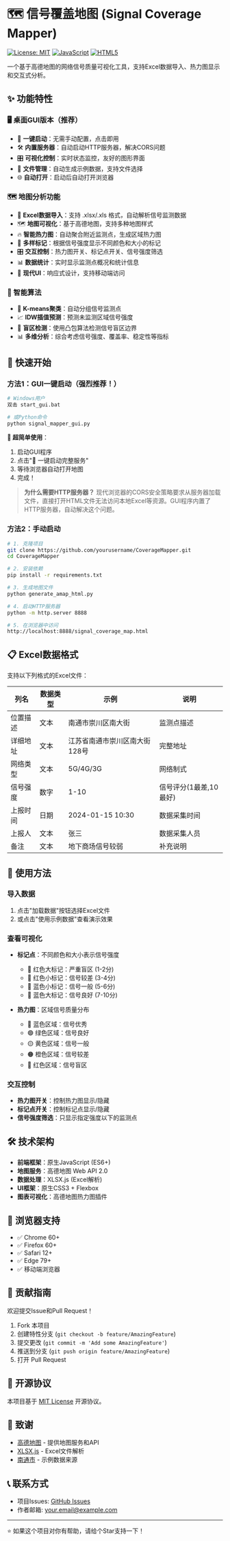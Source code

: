 # 🗺️ 信号覆盖地图 (Signal Coverage Mapper)

[![License: MIT](https://img.shields.io/badge/License-MIT-yellow.svg)](https://opensource.org/licenses/MIT)
[![JavaScript](https://img.shields.io/badge/JavaScript-ES6+-blue.svg)](https://developer.mozilla.org/en-US/docs/Web/JavaScript)
[![HTML5](https://img.shields.io/badge/HTML5-E34F26?logo=html5&logoColor=white)](https://html.spec.whatwg.org/)

一个基于高德地图的网络信号质量可视化工具，支持Excel数据导入、热力图显示和交互式分析。

## ✨ 功能特性

### 🖥️ 桌面GUI版本（推荐）
- 🚀 **一键启动**：无需手动配置，点击即用
- 🛠️ **内置服务器**：自动启动HTTP服务器，解决CORS问题
- 🎛️ **可视化控制**：实时状态监控，友好的图形界面
- 📁 **文件管理**：自动生成示例数据，支持文件选择
- 🌐 **自动打开**：启动后自动打开浏览器

### 🗺️ 地图分析功能
- 📁 **Excel数据导入**：支持 .xlsx/.xls 格式，自动解析信号监测数据
- 🗺️ **地图可视化**：基于高德地图，支持多种地图样式
- 🔥 **智能热力图**：自动聚合附近监测点，生成区域热力图
- 📍 **多样标记**：根据信号强度显示不同颜色和大小的标记
- 🎛️ **交互控制**：热力图开关、标记点开关、信号强度筛选
- 📊 **数据统计**：实时显示监测点概况和统计信息
- 🎨 **现代UI**：响应式设计，支持移动端访问

### 🧠 智能算法
- 🔄 **K-means聚类**：自动分组信号监测点
- 📈 **IDW插值预测**：预测未监测区域信号强度
- 🎯 **盲区检测**：使用凸包算法检测信号盲区边界
- 📊 **多维分析**：综合考虑信号强度、覆盖率、稳定性等指标

## 🚀 快速开始

### 方法1：GUI一键启动（强烈推荐！）
```bash
# Windows用户
双击 start_gui.bat

# 或Python命令
python signal_mapper_gui.py
```
**🎯 超简单使用**：
1. 启动GUI程序
2. 点击"🚀 一键启动完整服务"
3. 等待浏览器自动打开地图
4. 完成！

> **为什么需要HTTP服务器？** 现代浏览器的CORS安全策略要求从服务器加载文件，直接打开HTML文件无法访问本地Excel等资源。GUI程序内置了HTTP服务器，自动解决这个问题。

### 方法2：手动启动
```bash
# 1. 克隆项目
git clone https://github.com/yourusername/CoverageMapper.git
cd CoverageMapper

# 2. 安装依赖
pip install -r requirements.txt

# 3. 生成地图文件
python generate_amap_html.py

# 4. 启动HTTP服务器
python -m http.server 8888

# 5. 在浏览器中访问
http://localhost:8888/signal_coverage_map.html
```

## 📋 Excel数据格式

支持以下列格式的Excel文件：

| 列名 | 数据类型 | 示例 | 说明 |
|------|----------|------|------|
| 位置描述 | 文本 | 南通市崇川区南大街 | 监测点描述 |
| 详细地址 | 文本 | 江苏省南通市崇川区南大街128号 | 完整地址 |
| 网络类型 | 文本 | 5G/4G/3G | 网络制式 |
| 信号强度 | 数字 | 1-10 | 信号评分(1最差,10最好) |
| 上报时间 | 日期 | 2024-01-15 10:30 | 数据采集时间 |
| 上报人 | 文本 | 张三 | 数据采集人员 |
| 备注 | 文本 | 地下商场信号较弱 | 补充说明 |

## 🎯 使用方法

### 导入数据
1. 点击"加载数据"按钮选择Excel文件
2. 或点击"使用示例数据"查看演示效果

### 查看可视化
- **标记点**：不同颜色和大小表示信号强度
  - 🔴 红色大标记：严重盲区 (1-2分)
  - 🔴 红色小标记：信号较差 (3-4分)
  - 🔵 蓝色小标记：信号一般 (5-6分)
  - 🔵 蓝色大标记：信号良好 (7-10分)

- **热力图**：区域信号质量分布
  - 🔵 蓝色区域：信号优秀
  - 🟢 绿色区域：信号良好
  - 🟡 黄色区域：信号一般
  - 🟠 橙色区域：信号较差
  - 🔴 红色区域：信号盲区

### 交互控制
- **热力图开关**：控制热力图显示/隐藏
- **标记点开关**：控制标记点显示/隐藏
- **信号强度筛选**：只显示指定强度以下的监测点

## 🛠️ 技术架构

- **前端框架**：原生JavaScript (ES6+)
- **地图服务**：高德地图 Web API 2.0
- **数据处理**：XLSX.js (Excel解析)
- **UI框架**：原生CSS3 + Flexbox
- **图表可视化**：高德地图热力图插件

## 📱 浏览器支持

- ✅ Chrome 60+
- ✅ Firefox 60+
- ✅ Safari 12+
- ✅ Edge 79+
- ✅ 移动端浏览器

## 🤝 贡献指南

欢迎提交Issue和Pull Request！

1. Fork 本项目
2. 创建特性分支 (`git checkout -b feature/AmazingFeature`)
3. 提交更改 (`git commit -m 'Add some AmazingFeature'`)
4. 推送到分支 (`git push origin feature/AmazingFeature`)
5. 打开 Pull Request

## 📄 开源协议

本项目基于 [MIT License](LICENSE) 开源协议。

## 🙏 致谢

- [高德地图](https://lbs.amap.com/) - 提供地图服务和API
- [XLSX.js](https://github.com/SheetJS/sheetjs) - Excel文件解析
- [南通市](https://www.nantong.gov.cn/) - 示例数据来源

## 📞 联系方式

- 项目Issues: [GitHub Issues](https://github.com/yourusername/CoverageMapper/issues)
- 作者邮箱: your.email@example.com

---

⭐ 如果这个项目对你有帮助，请给个Star支持一下！ 